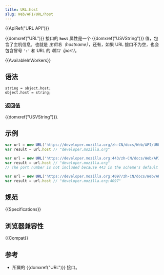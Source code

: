 ```yaml
---
title: URL.host
slug: Web/API/URL/host
---
```


{{ApiRef("URL API")}}

{{domxref("URL")}} 接口的 **`host`** 属性是一个 {{domxref("USVString")}} 值，包含了主机信息，也就是 _主机名（hostname）_，还有，如果 URL 接口不为空，也会包含冒号 `':'` 和 URL 的 _端口（port）_。

{{AvailableInWorkers}}

## 语法

```plain
string = object.host;
object.host = string;
```

### 返回值

{{domxref("USVString")}}.

## 示例

```js
var url = new URL('https://developer.mozilla.org/zh-CN/docs/Web/API/URL/host');
var result = url.host // "developer.mozilla.org"

var url = new URL('https://developer.mozilla.org:443/zh-CN/docs/Web/API/URL/host');
var result = url.host // "developer.mozilla.org"
// The port number is not included because 443 is the scheme's default port

var url = new URL('https://developer.mozilla.org:4097/zh-CN/docs/Web/API/URL/host');
var result = url.host // "developer.mozilla.org:4097"
```

## 规范

{{Specifications}}

## 浏览器兼容性

{{Compat}}

## 参考

- 所属的 {{domxref("URL")}} 接口。
